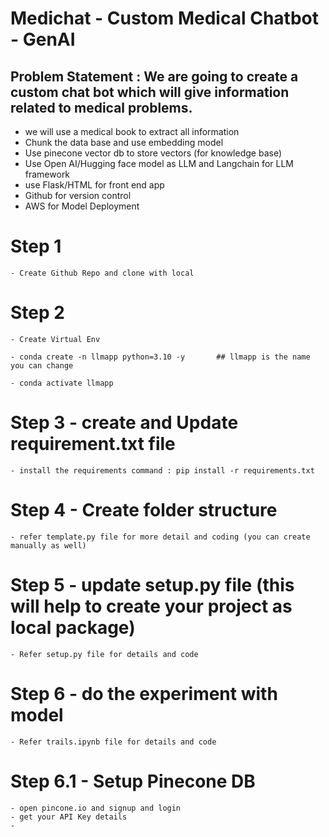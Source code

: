 # Medichat - Custom Medical Chatbot - GenAI
## Problem Statement : We are going to create a custom chat bot which will give information related to medical problems.
- we will use a medical book to extract all information
- Chunk the data base and use embedding model
- Use pinecone vector db to store vectors (for knowledge base)
- Use Open AI/Hugging face model as LLM and Langchain for LLM framework
- use Flask/HTML for front end app
- Github for version control 
- AWS for Model Deployment

# Step 1

    - Create Github Repo and clone with local

# Step 2 
    - Create Virtual Env

    - conda create -n llmapp python=3.10 -y       ## llmapp is the name you can change

    - conda activate llmapp

# Step 3 - create and Update requirement.txt file

    - install the requirements command : pip install -r requirements.txt

# Step 4 - Create folder structure

    - refer template.py file for more detail and coding (you can create manually as well)

# Step 5 - update setup.py file (this will help to create your project as local package)
    
    - Refer setup.py file for details and code

# Step 6 - do the experiment with model 

    - Refer trails.ipynb file for details and code
# Step 6.1 - Setup Pinecone DB
    - open pincone.io and signup and login
    - get your API Key details
    - 



